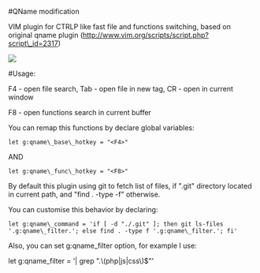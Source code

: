 #QName modification

VIM plugin for CTRLP like fast file and functions switching, based on original qname plugin (http://www.vim.org/scripts/script.php?script\_id=2317)

<img src="http://cs10116.vkontakte.ru/u66748/-3/y_2971b7e2.jpg">

#Usage:

  F4 - open file search, Tab - open file in new tag, CR - open in current window

  F8 - open functions search in current buffer

You can remap this functions by declare global variables:

	let g:qname\_base\_hotkey = "<F4>"

AND

	let g:qname\_func\_hotkey = "<F8>"

By default this plugin using git to fetch list of files, if ".git" directory located in current path, and "find . -type -f" otherwise.

You can customise this behavior by declaring:

	let g:qname\_command = 'if [ -d "./.git" ]; then git ls-files '.g:qname\_filter.'; else find . -type f '.g:qname\_filter.'; fi'

Also, you can set g:qname\_filter option, for example I use:

  let g:qname\_filter = '| grep ".\\(php\|js\|css\\)$"'

